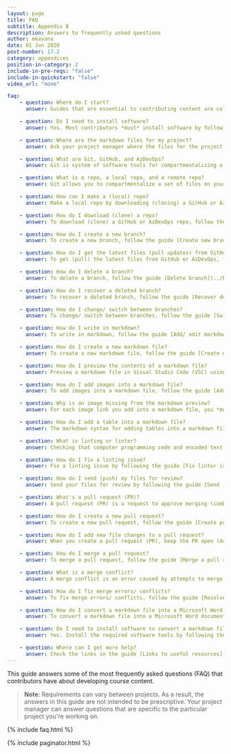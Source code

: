 ```yaml
---
layout: page
title: FAQ
subtitle: Appendix B
description: Answers to frequently asked questions
author: mkavana
date: 01 Jun 2020
post-number: 17.2
category: appendices
position-in-category: 2
include-in-pre-reqs: "false"
include-in-quickstart: "false"
video_url: "none"

faq:
    - question: Where do I start?
      answer: Guides that are essential to contributing content are collated on a single page in the [Quick Start](../quickstart/quickstart.html). Alternatively, choose a specific topic from the left sidebar menu. For example, there are guides in the section **Workflow and processes** that describe the *General workflow*, *Authoring process*, *Technical reviews*, *Instructional design reviews*, *Content editing*, and *Testing*. Beginning contributors should follow the guides in the section [Install software](../install/install-vsc.html), and then move on to the guides in the section [Workflow and processes](../workflow/terminology.html).

    - question: Do I need to install software?
      answer: Yes. Most contributors *must* install software by following the guides in the section [Install software](../install/install-vsc.html). To *view* the course files on GitHub or AzDevOps, without installing software, follow the guide [View course files in web browser](../download-files/view-in-browser.html). If your project requires converting markdown files into Microsoft Word documents, install the software tools for converting files by following the guides in the section [Prepublication preparations](../pre-pub/prepub-about.html).

    - question: Where are the markdown files for my project?
      answer: Ask your project manager where the files for the project you're working on are stored, and how to access them. The files for most projects will be stored on GitHub, AzDevOps, Teams, or SharePoint. To *view* markdown files on GitHub or AzDevOps, without installing software, follow the guide [View course files in web browser](../download-files/view-in-browser.html). To edit or add content to files from GitHub or AzDevOps, follow the guides in the section [Install software](../install/install-vsc.html), and then download (clone) the files from GitHub or AzDevOps by following the guide [Download course files (clone repo)](../download-files/clone-repo.html).

    - question: What are Git, GitHub, and AzDevOps?
      answer: Git is system of software tools for compartmentalizing a set of files into a unit called a "repo" (short for **repository**). Git implements version control by tracking the changes you make to each file in a repo, and Git can create and manage multiple repos. GitHub is a web service for hosting and sharing remote (public and private) repos. AzDevOps is short for **Azure DevOps**. AzDevOps is a web service for hosting and sharing remote private repos. Terms and concepts, including *Git*, *GitHub*, and *AzDevOps*, are explained in the guide [Terminology and concepts](../workflow/terminology.html), and in the [Glossary](./glossary.html).

    - question: What is a repo, a local repo, and a remote repo?
      answer: Git allows you to compartmentalize a set of files on your computer into a unit called a "repo" (short for **repository**. For example, the set of files for the course you're working on can be contained within a Git repo. Git implements version control by tracking the changes you make to each file in a repo. Terms and concepts, including *repo*, are explained in the guide [Terminology and concepts](../workflow/terminology.html), and in the [Glossary](./glossary.html). A repo on your computer or network is called a **local repo**. A repo on another computer, like on GitHub's servers, is called a **remote repo**.

    - question: How can I make a (local) repo?
      answer: Make a local repo by downloading (cloning) a GitHub or AzDevOps repo by following the guide [Download course files (clone repo)](../download-files/clone-repo.html). For more information, refer to the GitHub documentation page [Creating, cloning, and archiving repositories](https://docs.github.com/github/creating-cloning-and-archiving-repositories).

    - question: How do I download (clone) a repo?
      answer: To download (clone) a GitHub or AzDevOps repo, follow the guide [Download course files (clone repo)](../download-files/clone-repo.html). For more information, refer to the GitHub documentation page [Creating, cloning, and archiving repositories](https://docs.github.com/github/creating-cloning-and-archiving-repositories).

    - question: How do I create a new branch?
      answer: To create a new branch, follow the guide [Create new branch](../branches/new-branch.html).

    - question: How do I get the latest files (pull updates) from GitHub or AzDevOps?
      answer: To get (pull) the latest files from GitHub or AzDevOps, follow the guide [Update branch (pull)](../branches/pull-updates.html).

    - question: How do I delete a branch?
      answer: To delete a branch, follow the guide [Delete branch](../branches/delete-branch.html).

    - question: How do I recover a deleted branch?
      answer: To recover a deleted branch, follow the guide [Recover deleted branch](../branches/recover-branch.html).

    - question: How do I change/ switch between branches?
      answer: To change/ switch between branches, follow the guide [Switch branches](../branches/switch-branch.html).

    - question: How do I write in markdown?
      answer: To write in markdown, follow the guide [Add/ edit markdown in VSC](../add-content/edit-in-vsc.html). Make sure that the markdown you write adheres to the markdown syntax described in the guide [Markdown syntax guide](../add-content/syntax.html).

    - question: How do I create a new markdown file?
      answer: To create a new markdown file, follow the guide [Create new markdown file in VSC](../add-content/create-file.html).

    - question: How do I preview the contents of a markdown file?
      answer: Preview a markdown file in Visual Studio Code (VSC) using the **Open Preview to the Side** icon. Use the **Open Preview to the Side** icon to open a rendered version of your markdown file in a VSC **preview tab**, alongside the VSC **editor tab**. The shortcut keys **CTRL** + **SHIFT** + **M** also toggle VSC **Preview to the Side** mode on and off. To toggle a "full-window” markdown preview on and off, use the shortcut keys **CTRL** + **SHIFT** + **V**. Previewing in VSC is described in the guide [Add/ edit markdown in VSC](../add-content/edit-in-vsc.html). For more information about VSC shortcut keys, refer to [Key Bindings for Visual Studio Code](https://code.visualstudio.com/docs/getstarted/keybindings).

    - question: How do I add images into a markdown file?
      answer: To add images into a markdown file, follow the guide [Add/ edit images in VSC](../add-content/add-images.html).

    - question: Why is an image missing from the markdown preview?
      answer: For each image link you add into a markdown file, you *must* upload a corresponding image file (PNG). Upload the image file on the filepath that you specified in the image link text. If necessary, rename your image file according to the filename you specified in the image link text. Most projects use a **designated image storage directory** for image files (**media**). Make sure that the image link text in your markdown file is pointing to the correct image storage directory. Verify that the image file you're linking to is present, and stored in the correct directory. Check that the name of the image file matches the filename used in the image link text. Add images into a markdown file by following the guide [Add/ edit images in VSC](../add-content/add-images.html).

    - question: How do I add a table into a markdown file?
      answer: The markdown syntax for adding tables into a markdown file is described in the guide [Markdown syntax guide](../add-content/syntax.html).

    - question: What is linting or linter?
      answer: Checking that computer programming code and encoded text, like markdown, conforms to the correct syntax is called **linting**. A software tool that performs linting is called a **linter**. Terms and concepts, including *linting* and *linter*, are explained in the guide [Terminology and concepts](../workflow/terminology.html), and in the [Glossary](./glossary.html).

    - question: How do I fix a linting issue?
      answer: Fix a linting issue by following the guide [Fix linter issues](../add-content/fix-linter.html). 

    - question: How do I send (push) my files for review?
      answer: Send your files for review by following the guide [Send (push) files](../branches/push-files.html). The requirements for sending files for review depend on the type of review you're requesting. The requirements for sending files for review are described in the section **Workflow and processes**. There are guides that describe the *General workflow*, *Authoring process*, *Technical reviews*, *Instructional design reviews*, *Content editing*, and *Testing*.

    - question: What's a pull request (PR)?
      answer: A pull request (PR) is a request to approve merging (combining) the contents of one branch into another. For more information about pull requests, refer to the guide [Pull requests overview](../pull-requests/pr-overview.html), and the GitHub documentation page [About pull requests](https://docs.github.com/github/collaborating-with-issues-and-pull-requests/about-pull-requests). Terms and concepts, including *pull request*, are explained in the guide [Terminology and concepts](../workflow/terminology.html), and in the [Glossary](./glossary.html).

    - question: How do I create a new pull request?
      answer: To create a new pull request, follow the guide [Create pull request](../pull-requests/create-pr.html).

    - question: How do I add new file changes to a pull request?
      answer: When you create a pull request (PR), keep the PR open (don't merge the PR). Keeping the PR open allows you to push subsequent file changes from your local branch “up” to GitHub or AzDevOps. Any additional changes that you push from your local branch will be “rolled into” your open PR. For more information about pull requests, refer to the guide [Pull requests overview](../pull-requests/pr-overview.html).

    - question: How do I merge a pull request?
      answer: To merge a pull request, follow the guide [Merge a pull request](../pull-requests/merge-pr.html).

    - question: What is a merge conflict?
      answer: A merge conflict is an error caused by attempts to merge branches that contain incompatible versions of the same file. To fix merge conflicts, follow the guide [Resolve merge conflicts](../pull-requests/merge-conflicts.html). Terms and concepts, including *merge conflict*, are explained in the guide [Terminology and concepts](../workflow/terminology.html), and in the [Glossary](./glossary.html)

    - question: How do I fix merge errors/ conflicts?
      answer: To fix merge errors/ conflicts, follow the guide [Resolve merge conflicts](../pull-requests/merge-conflicts.html).

    - question: How do I convert a markdown file into a Microsoft Word document?
      answer: To convert a markdown file into a Microsoft Word document, follow the guide [Convert markdown to doc](../pre-pub/pdoc-convert.html).

    - question: Do I need to install software to convert a markdown file into a Microsoft Word document?
      answer: Yes. Install the required software tools by following the guide [Setup file conversion tools](../pre-pub/setup-tools.html).

    - question: Where can I get more help?
      answer: Check the links in the guide [Links to useful resources](./useful-links.html), or ask your project manager for help.
---
```


This guide answers some of the most frequently asked questions (FAQ) that contributors have about developing course content.

> **Note**: Requirements can vary between projects. As a result, the answers in this guide are not intended to be prescriptive. Your project manager can answer questions that are specific to the particular project you're working on.
>

{% include faq.html %}

{% include paginator.html %}
